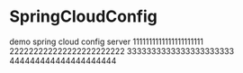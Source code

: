# SpringCloudConfig
demo spring cloud config server 
1111111111111111111111
222222222222222222222222
3333333333333333333333
444444444444444444444
